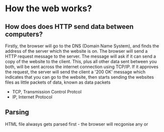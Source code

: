# How the web works?

## How does does HTTP send data between computers?

Firstly, the browser will go to the DNS (Domain Name System), and finds the address of the server which the website is on. The browser will send a HTTP request message to the server. The message will ask if it can send a copy of the website to the client. This, plus all other data sent between you both, will be sent across the internet connection using TCP/IP. If it approves the request, the server will send the client a '200 OK' message which indicates that you can go to the website, then starts sending the websites files as little packets of data, known as data packets

- TCP, Transmission Control Protcol 
- IP, Internet Protocol

## Parsing

HTML file alwasys gets parsed first - the browser will recgonise any <link> or <script> elements. As the browser sends requests back to the server, any <link> elements will be found and any <script> elements, thus parsing the CSS files then the Javascript.

The browser generates an, in-memory DOM (Document Object Model) tree from HTML.
It generates an in-memory CSSOM (CSS Object Model) from the CSS.
It then complies and executes the JavaScript.
  
## Images 
To find certain images to put onto your website, you can go to [Google Images](https://www.google.co.uk/imghp?hl=en&ogbl), or another one of my favourites is [Flaticon](https://www.flaticon.com/)
  
## What is JavaScript?
  
To make a string in JS, you must enclose the value in single quotation marks.
  
Example:
```js
let myVariable = 'Jack';
```
  
To make just a number in JS, you don't need to put anything around the text.
  
Example:
```js
let myVariable = 10;
```

With JS, you can store useful values inside variables. It can also give operations on standard pieces of text on the webpage, such as changing a name from, Player 1, to Player 1: Jack. Lastly, it can run code in response to certain events, such as clicking a button.
  
You can add JS to your HTML document by either;
- Internal JavaScript, (adding 'script' tags at the end of the head section)
- External JavaScript, (linking to an external file named 'script.js' in this case, in the metadata of the HTML document)
  ```js
  <script src="script.js" defer></script>
  ```
- Inline JavaScript
  ```js
  <button onclick="createParagraph()">Click me!</button>
  ```
  
### What is a variable?
  
A variable is a container which stores a value. You can declare it by using the keyword 'let'. This value can be changed later down the line if you need it to be. You must also put a semicolon ; at the end of the line as this indicates that the statement has ended. We **need** variables to be able to do anything remotely cool in coding. If they can't change, then we can't do anything dynamic, e.g change an image displayed in a gallery.

  
## Introduction to HTML
A HTML attribute contains extra info about the element which will not appear in the content. For example, you could have a class on your element so you can later refer to it on your CSS sheet.
  
Example:
![HTML Attribute](https://developer.mozilla.org/en-US/docs/Learn/HTML/Introduction_to_HTML/Getting_started/grumpy-cat-attribute-small.png)
  
Requirements are:
1. You need a space between the attribute and the element name
2. It needs to be followed by an equal sign.
3. Needs a value, wrapped with quotation marks.

Anatomy of a HTML Element, it goes as follows:
- Opening tag at the startm e.g 'p'
- Content in the middle, the text from the paragraph for example
- Closing tag at the end, e.g '/p'
 
An article tag defines a certain section in a document, whereas, section tag specifies independent content on its own.
  
A typical layout of a webpage would include (not limited to) tags, such as
  
- Header
- Navigation Bar
- Main 
- Body
- Footer
- Sidebar
   
Metadata is the data which describes the data. The <meta> element is a way to incorporate metadata into a HTML document. This will be at the top of your index.html file.
  
Using metadata boosts up the SEO because it's written in the language which the search engine understands. It helps to better understand the specific topic and content. It also displays more relevant searches.
  
## Miscellaneous 

### The first steps to designing a website
  
The first step is knowing *what you want to accomplish*!
  
- What exactly do I want to accomplish?
- How will a website help me reach my goals?
- What needs to be done, and in what order, to reach my goals?
  
All of this is called **project ideation**.

The absolute most important question to ask yourself is, What exactly do I want to accomplish?
  
## Semantics

You should always use a 'h1' tag over a 'span' tag to display a top level element because by default, most browsers use user agent stylesheet which gives h1 a large font size to make it look like a heading. 

Semantic's are also very useful for screen readers to help the visually impaired. They also easier to identify blocks of code because if you have a page full of divs then you know its going to be a challenge. Great for SEO also.
  



